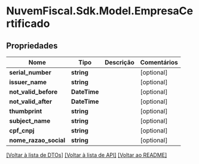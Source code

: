 # NuvemFiscal.Sdk.Model.EmpresaCertificado

## Propriedades

Nome | Tipo | Descrição | Comentários
------------ | ------------- | ------------- | -------------
**serial_number** | **string** |  | [optional] 
**issuer_name** | **string** |  | [optional] 
**not_valid_before** | **DateTime** |  | [optional] 
**not_valid_after** | **DateTime** |  | [optional] 
**thumbprint** | **string** |  | [optional] 
**subject_name** | **string** |  | [optional] 
**cpf_cnpj** | **string** |  | [optional] 
**nome_razao_social** | **string** |  | [optional] 

[[Voltar à lista de DTOs]](../README.md#documentation-for-models) [[Voltar à lista de API]](../README.md#documentation-for-api-endpoints) [[Voltar ao README]](../README.md)

